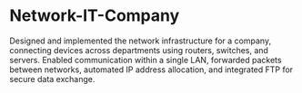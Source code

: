 # Network-IT-Company
Designed and implemented the network infrastructure for a company, connecting devices across departments using routers, switches, and servers. Enabled communication within a single LAN, forwarded packets between networks, automated IP address allocation, and integrated FTP for secure data exchange.
